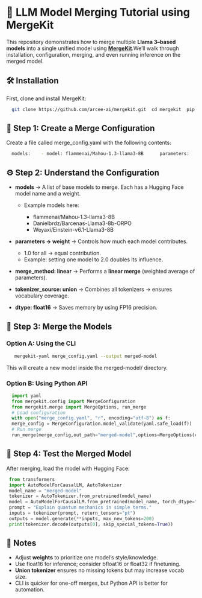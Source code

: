 # 📘 LLM Model Merging Tutorial using MergeKit

This repository demonstrates how to merge multiple **Llama 3–based models** into a single unified model using [**MergeKit**](https://github.com/arcee-ai/mergekit).We’ll walk through installation, configuration, merging, and even running inference on the merged model.

## 🛠️ Installation

First, clone and install MergeKit:

```bash
  git clone https://github.com/arcee-ai/mergekit.git  cd mergekit  pip install -e .

```

## 📄 Step 1: Create a Merge Configuration

Create a file called merge_config.yaml with the following contents:

```bash
  models:    - model: flammenai/Mahou-1.3-llama3-8B      parameters:        weight: 1.0    - model: Danielbrdz/Barcenas-Llama3-8b-ORPO      parameters:        weight: 1.0    - model: Weyaxi/Einstein-v6.1-Llama3-8B      parameters:        weight: 1.0  merge_method: linear  tokenizer_source: union  dtype: float16

```

## ⚙️ Step 2: Understand the Configuration

- **models** → A list of base models to merge. Each has a Hugging Face model name and a weight.

  - Example models here:

    - flammenai/Mahou-1.3-llama3-8B
    - Danielbrdz/Barcenas-Llama3-8b-ORPO
    - Weyaxi/Einstein-v6.1-Llama3-8B

- **parameters → weight** → Controls how much each model contributes.

  - 1.0 for all → equal contribution.
  - Example: setting one model to 2.0 doubles its influence.

- **merge_method: linear** → Performs a **linear merge** (weighted average of parameters).
- **tokenizer_source: union** → Combines all tokenizers → ensures vocabulary coverage.
- **dtype: float16** → Saves memory by using FP16 precision.

## 🚀 Step 3: Merge the Models

### Option A: Using the CLI

```bash
   mergekit-yaml merge_config.yaml --output merged-model
```

This will create a new model inside the merged-model/ directory.

### Option B: Using Python API

```python
  import yaml
  from mergekit.config import MergeConfiguration
  from mergekit.merge import MergeOptions, run_merge
  # Load configuration
  with open("merge_config.yaml", "r", encoding="utf-8") as f:
  merge_config = MergeConfiguration.model_validate(yaml.safe_load(f))
  # Run merge
  run_merge(merge_config,out_path="merged-model",options=MergeOptions(copy_tokenizer=True,lora_merge_cache="tmp",))  print("✅ Merge complete! Model saved at merged-model/")
```

## 🧪 Step 4: Test the Merged Model

After merging, load the model with Hugging Face:

```python
 from transformers
 import AutoModelForCausalLM, AutoTokenizer
 model_name = "merged-model"
 tokenizer = AutoTokenizer.from_pretrained(model_name)
 model = AutoModelForCausalLM.from_pretrained(model_name, torch_dtype="auto")
 prompt = "Explain quantum mechanics in simple terms."
 inputs = tokenizer(prompt, return_tensors="pt")
 outputs = model.generate(**inputs, max_new_tokens=200)
 print(tokenizer.decode(outputs[0], skip_special_tokens=True))
```

## 📌 Notes

- Adjust **weights** to prioritize one model’s style/knowledge.
- Use float16 for inference; consider bfloat16 or float32 if finetuning.
- **Union tokenizer** ensures no missing tokens but may increase vocab size.
- CLI is quicker for one-off merges, but Python API is better for automation.
